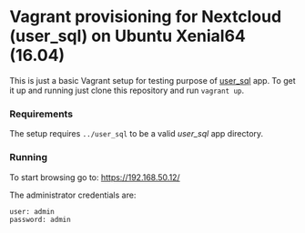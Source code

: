 # Vagrant provisioning for Nextcloud (user_sql) on Ubuntu Xenial64 (16.04)

This is just a basic Vagrant setup for testing purpose of [user_sql](https://github.com/nextcloud/user_sql) app.
To get it up and running just clone this repository and run `vagrant up`.

### Requirements

The setup requires `../user_sql` to be a valid *user_sql* app directory.

### Running

To start browsing go to: https://192.168.50.12/

The administrator credentials are:
```
user: admin
password: admin
```
